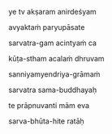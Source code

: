ye tv akṣaram anirdeśyam

avyaktaṁ paryupāsate

sarvatra-gam acintyaṁ ca

kūṭa-stham acalaṁ dhruvam

sanniyamyendriya-grāmaṁ

sarvatra sama-buddhayaḥ

te prāpnuvanti mām eva

sarva-bhūta-hite ratāḥ